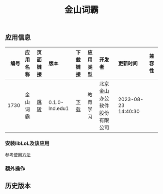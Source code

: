 ﻿---
id: 1730
title: 金山词霸
toc: true
weight: 1730
---

## 应用信息 
|   编号 | 应用名称   | 页面链接                                        | 版本             | 下载链接                                                                            | 应用类型   | 开发者            | 更新时间                | 兼容性   |
|-----:|:-------|:--------------------------------------------|:---------------|:--------------------------------------------------------------------------------|:-------|:---------------|:--------------------|:------|
| 1730 | 金山词霸   | [跳转](http://app.loongapps.cn/#/detail/1730) | 0.1.0-lnd.edu1 | [下载](http://113.24.212.22:8090/upload/file/jscb_0.1.0-lnd.edu1_loongarch64.deb) | 教育学习   | 北京金山办公软件股份有限公司 | 2023-08-23 14:40:30 |       |
### 安装libLoL及该应用 
参考[使用方法](/docs/usage) 
### 额外操作 


## 历史版本 
 